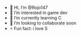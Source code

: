 - 👋 Hi, I’m @Rojo147
- 👀 I’m interested in game dev
- 🌱 I’m currently learning C
- 💞️ I’m looking to collaborate soon
- ⚡ Fun fact: i love S

<!---
Rojo147/Rojo147 is a ✨ special ✨ repository because its `README.md` (this file) appears on your GitHub profile.
You can click the Preview link to take a look at your changes.
--->
